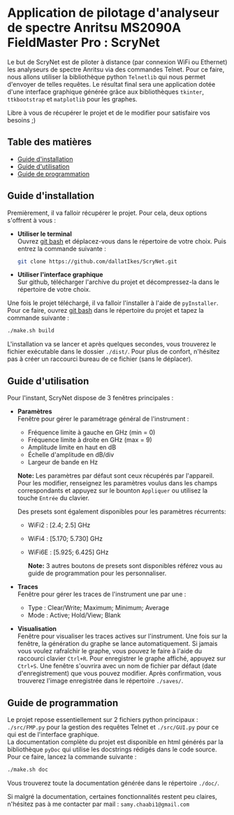 # Application de pilotage d'analyseur de spectre Anritsu MS2090A FieldMaster Pro : ScryNet

Le but de ScryNet est de piloter à distance (par connexion WiFi ou Ethernet) les analyseurs de spectre Anritsu via des commandes Telnet. Pour ce faire, nous allons utiliser la bibliothèque python ``Telnetlib`` qui nous permet d'envoyer de telles requêtes. Le résultat final sera une application dotée d'une interface graphique générée grâce aux bibliothèques ``tkinter``, ``ttkbootstrap`` et ``matplotlib`` pour les graphes.

Libre à vous de récupérer le projet et de le modifier pour satisfaire vos besoins ;)

## Table des matières
- [Guide d'installation](#guide-dinstallation)
- [Guide d'utilisation](#guide-dutilisation)
- [Guide de programmation](#guide-de-programmation)

## Guide d'installation

Premièrement, il va falloir récupérer le projet. Pour cela, deux options s'offrent à vous :

- **Utiliser le terminal**  
  Ouvrez [git bash](https://git-scm.com/downloads) et déplacez-vous dans le répertoire  de votre choix. Puis entrez la commande suivante :
  ```bash
  git clone https://github.com/dallatIkes/ScryNet.git
  ```
  
- **Utiliser l'interface graphique**  
  Sur github, télécharger l'archive du projet et décompressez-la dans le répertoire  de votre choix.
  
[//]: # ()
      
  Une fois le projet téléchargé, il va falloir l'installer à l'aide de ``pyInstaller``. Pour ce faire, ouvrez [git bash](https://git-scm.com/downloads) dans le répertoire du projet et tapez la commande suivante :
  ```bash
  ./make.sh build
  ```
  L'installation va se lancer et après quelques secondes, vous trouverez le fichier exécutable dans le dossier ``./dist/``. Pour plus de confort, n'hésitez pas à créer un raccourci bureau de ce fichier (sans le déplacer). 

## Guide d'utilisation

Pour l'instant, ScryNet dispose de 3 fenêtres principales :
- **Paramètres**  
  Fenêtre pour gérer le paramétrage général de l'instrument :
  - Fréquence limite à gauche en GHz (min = 0)
  - Fréquence limite à droite en GHz (max = 9)
  - Amplitude limite en haut en dB
  - Échelle d'amplitude en dB/div
  - Largeur de bande en Hz
    
  [//]: # ()
    
    **Note:** Les paramètres par défaut sont ceux récupérés par l'appareil. Pour les modifier, renseignez les paramètres voulus dans les champs correspondants et appuyez sur le bounton ``Appliquer`` ou utilisez la touche ``Entrée`` du clavier.

    Des presets sont également disponibles pour les paramètres récurrents:
    - WiFi2 : [2.4; 2.5] GHz
    - WiFi4 : [5.170; 5.730] GHz
    - WiFi6E : [5.925; 6.425] GHz
 
      [//]: # ()
      
      **Note:** 3 autres boutons de presets sont disponibles  référez vous au guide de programmation pour les personnaliser.
  
- **Traces**  
  Fenêtre pour gérer les traces de l'instrument une par une :
  - Type : Clear/Write; Maximum; Minimum; Average
  - Mode : Active; Hold/View; Blank
    
- **Visualisation**  
  Fenêtre pour visualiser les traces actives sur l'instrument. Une fois sur la fenêtre, la génération du graphe se lance automatiquement. Si jamais vous voulez rafraîchir le graphe, vous pouvez le faire à l'aide du raccourci clavier ``Ctrl+R``. Pour enregistrer le graphe affiché, appuyez sur ``Ctrl+S``. Une fenêtre s'ouvrira avec un nom de fichier par défaut (date d'enregistrement) que vous pouvez modifier. Après confirmation, vous trouverez l'image enregistrée dans le répertoire ``./saves/``.

## Guide de programmation

Le projet repose essentiellement sur 2 fichiers python principaux : ``./src/FMP.py`` pour la gestion des requêtes Telnet et ``./src/GUI.py`` pour ce qui est de l'interface graphique.  
La documentation complète du projet est disponible en html générés par la bibliothèque ``pyDoc`` qui utilise les docstrings rédigés dans le code source. Pour ce faire, lancez la commande suivante :
```bash
./make.sh doc
```

[//]: # ()

Vous trouverez toute la documentation générée dans le répertoire ``./doc/``.  

Si malgré la documentation, certaines fonctionnalités restent peu claires, n'hésitez pas à me contacter par mail : ``samy.chaabi1@gmail.com``
